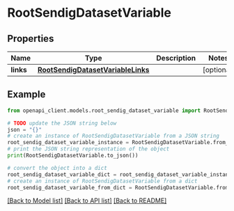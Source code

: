# RootSendigDatasetVariable


## Properties

Name | Type | Description | Notes
------------ | ------------- | ------------- | -------------
**links** | [**RootSendigDatasetVariableLinks**](RootSendigDatasetVariableLinks.md) |  | [optional] 

## Example

```python
from openapi_client.models.root_sendig_dataset_variable import RootSendigDatasetVariable

# TODO update the JSON string below
json = "{}"
# create an instance of RootSendigDatasetVariable from a JSON string
root_sendig_dataset_variable_instance = RootSendigDatasetVariable.from_json(json)
# print the JSON string representation of the object
print(RootSendigDatasetVariable.to_json())

# convert the object into a dict
root_sendig_dataset_variable_dict = root_sendig_dataset_variable_instance.to_dict()
# create an instance of RootSendigDatasetVariable from a dict
root_sendig_dataset_variable_from_dict = RootSendigDatasetVariable.from_dict(root_sendig_dataset_variable_dict)
```
[[Back to Model list]](../README.md#documentation-for-models) [[Back to API list]](../README.md#documentation-for-api-endpoints) [[Back to README]](../README.md)


